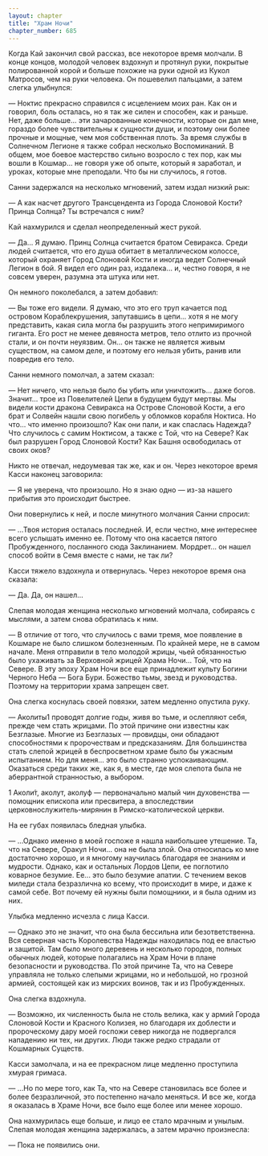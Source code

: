 ```yaml
---
layout: chapter
title: "Храм Ночи"
chapter_number: 685
---
```


Когда Кай закончил свой рассказ, все некоторое время молчали. В конце концов, молодой человек вздохнул и протянул руки, покрытые полированной корой и больше похожие на руки одной из Кукол Матросов, чем на руки человека. Он пошевелил пальцами, а затем слегка улыбнулся:

— Ноктис прекрасно справился с исцелением моих ран. Как он и говорил, боль осталась, но я так же силен и способен, как и раньше. Нет, даже больше... эти зачарованные конечности, которые он дал мне, гораздо более чувствительны к сущности души, и поэтому они более прочные и мощные, чем моя собственная плоть. За время службы в Солнечном Легионе я также собрал несколько Воспоминаний. В общем, мое боевое мастерство сильно возросло с тех пор, как мы вошли в Кошмар... не говоря уже об опыте, который я заработал, и уроках, которые мне преподали. Что бы ни случилось, я готов.

Санни задержался на несколько мгновений, затем издал низкий рык:

— А как насчет другого Трансцендента из Города Слоновой Кости? Принца Солнца? Ты встречался с ним?

Кай нахмурился и сделал неопределенный жест рукой.

— Да... Я думаю. Принц Солнца считается братом Севиракса. Среди людей считается, что его душа обитает в металлическом колоссе, который охраняет Город Слоновой Кости и иногда ведет Солнечный Легион в бой. Я видел его один раз, издалека... и, честно говоря, я не совсем уверен, разумна эта штука или нет.

Он немного поколебался, а затем добавил:

— Вы тоже его видели. Я думаю, что это его труп качается под островом Кораблекрушения, запутавшись в цепи... хотя я не могу представить, какая сила могла бы разрушить этого непримиримого гиганта. Его рост не менее девяноста метров, тело отлито из прочной стали, и он почти неуязвим. Он... он также не является живым существом, на самом деле, и поэтому его нельзя убить, ранив или повредив его тело.

Санни немного помолчал, а затем сказал:

— Нет ничего, что нельзя было бы убить или уничтожить... даже богов. Значит... трое из Повелителей Цепи в будущем будут мертвы. Мы видели кости дракона Севиракса на Острове Слоновой Кости, а его брат и Солвейн нашли свою погибель у обломков корабля Ноктиса. Но что... что именно произошло? Как они пали, и как спаслась Надежда? Что случилось с самим Ноктисом, а также с Той, что на Севере? Как был разрушен Город Слоновой Кости? Как Башня освободилась от своих оков?

Никто не отвечал, недоумевая так же, как и он. Через некоторое время Касси наконец заговорила:

— Я не уверена, что произошло. Но я знаю одно — из-за нашего прибытия это происходит быстрее.

Они повернулись к ней, и после минутного молчания Санни спросил:

— ...Твоя история осталась последней. И, если честно, мне интереснее всего услышать именно ее. Потому что она касается пятого Пробужденного, посланного сюда Заклинанием. Мордрет... он нашел способ войти в Семя вместе с нами, не так ли?

Касси тяжело вздохнула и отвернулась. Через некоторое время она сказала:

— Да. Да, он нашел...

Слепая молодая женщина несколько мгновений молчала, собираясь с мыслями, а затем снова обратилась к ним.

— В отличие от того, что случилось с вами тремя, мое появление в Кошмаре не было слишком болезненным. По крайней мере, не в самом начале. Меня отправили в тело молодой жрицы, чьей обязанностью было ухаживать за Верховной жрицей Храма Ночи... Той, что на Севере. В эту эпоху Храм Ночи все еще принадлежит культу Богини Черного Неба — Бога Бури. Божество тьмы, звезд и руководства. Поэтому на территории храма запрещен свет.

Она слегка коснулась своей повязки, затем медленно опустила руку.

— Аколиты1 проводят долгие годы, живя во тьме, и ослепляют себя, прежде чем стать жрицами. По этой причине они известны как Безглазые. Многие из Безглазых — провидцы, они обладают способностями к пророчествам и предсказаниям. Для большинства стать слепой жрицей в беспросветном храме было бы ужасным испытанием. Но для меня... это было странно успокаивающим. Оказаться среди таких же, как я, в месте, где моя слепота была не аберрантной странностью, а выбором.

1 Аколи́т, аколут, аколуф — первоначально малый чин духовенства — помощник епископа или пресвитера, а впоследствии церковнослужитель-мирянин в Римско-католической церкви.

На ее губах появилась бледная улыбка.

— ...Однако именно в моей госпоже я нашла наибольшее утешение. Та, что на Севере, Оракул Ночи... она не была злой. Она относилась ко мне достаточно хорошо, и я многому научилась благодаря ее знаниям и мудрости. Однако, как и остальных Лордов Цепи, ее поглотило коварное безумие. Ее... это было безумие апатии. С течением веков миледи стала безразлична ко всему, что происходит в мире, и даже к самой себе. Вот почему ей нужны были помощники, и я была одним из них.

Улыбка медленно исчезла с лица Касси.

— Однако это не значит, что она была бессильна или безответственна. Вся северная часть Королевства Надежды находилась под ее властью и защитой. Там было много деревень и несколько городов, полных обычных людей, которые полагались на Храм Ночи в плане безопасности и руководства. По этой причине Та, что на Севере управляла не только слепыми жрицами, но и небольшой, но грозной армией, состоящей как из мирских воинов, так и из Пробужденных.

Она слегка вздохнула.

— Возможно, их численность была не столь велика, как у армий Города Слоновой Кости и Красного Колизея, но благодаря их доблести и пророческому дару моей госпожи север никогда не подвергался нападению ни тех, ни других. Люди также редко страдали от Кошмарных Существ.

Касси замолчала, и на ее прекрасном лице медленно проступила хмурая гримаса.

— ...Но по мере того, как Та, что на Севере становилась все более и более безразличной, это постепенно начало меняться. И все же, когда я оказалась в Храме Ночи, все было еще более или менее хорошо.

Она нахмурилась еще больше, и лицо ее стало мрачным и унылым. Слепая молодая женщина задержалась, а затем мрачно произнесла:

— Пока не появились они.